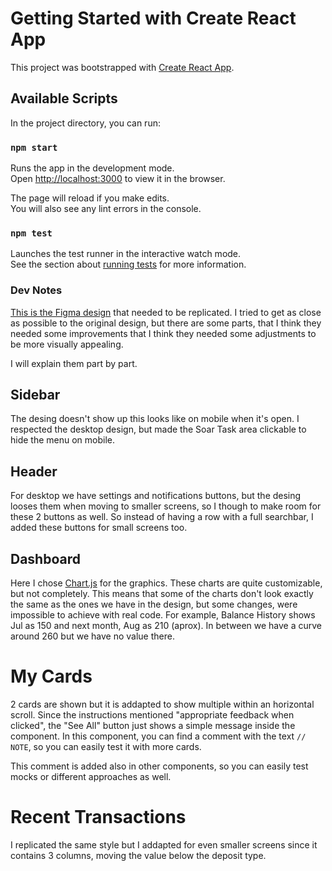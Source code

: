 # Getting Started with Create React App

This project was bootstrapped with [Create React App](https://github.com/facebook/create-react-app).

## Available Scripts

In the project directory, you can run:

### `npm start`

Runs the app in the development mode.\
Open [http://localhost:3000](http://localhost:3000) to view it in the browser.

The page will reload if you make edits.\
You will also see any lint errors in the console.

### `npm test`

Launches the test runner in the interactive watch mode.\
See the section about [running tests](https://facebook.github.io/create-react-app/docs/running-tests) for more information.

### Dev Notes

[This is the Figma design](https://www.figma.com/design/Lf57jfEvFsQjNZdQi07qyv/Soar-Front-End-Dev-Task?node-id=0-1&node-type=canvas&t=Wl1OJOXC4MFsdmtj-0) that needed to be replicated. I tried to get as close as possible to the original design, but there are some parts, that I think they needed some improvements that I think they needed some adjustments to be more visually appealing.

I will explain them part by part.

## Sidebar

The desing doesn't show up this looks like on mobile when it's open. I respected the desktop design, but made the Soar Task area clickable to hide the menu on mobile.

## Header

For desktop we have settings and notifications buttons, but the desing looses them when moving to smaller screens, so I though to make room for these 2 buttons as well. So instead of having a row with a full searchbar, I added these buttons for small screens too.

## Dashboard

Here I chose [Chart.js](https://www.chartjs.org) for the graphics. These charts are quite customizable, but not completely. This means that some of the charts don't look exactly the same as the ones we have in the design, but some changes, were impossible to achieve with real code. For example, Balance History shows Jul as 150 and next month, Aug as 210 (aprox). In between we have a curve around 260 but we have no value there.

# My Cards

2 cards are shown but it is addapted to show multiple within an horizontal scroll. Since the instructions mentioned "appropriate feedback when clicked", the "See All" button just shows a simple message inside the component.
In this component, you can find a comment with the text `// NOTE`, so you can easily test it with more cards.

This comment is added also in other components, so you can easily test mocks or different approaches as well.

# Recent Transactions

I replicated the same style but I addapted for even smaller screens since it contains 3 columns, moving the value below the deposit type.
